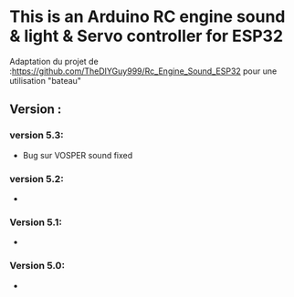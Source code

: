 # This is an Arduino RC engine sound & light & Servo controller for ESP32
Adaptation du projet de :https://github.com/TheDIYGuy999/Rc_Engine_Sound_ESP32
pour une utilisation "bateau" 



## Version :

### version 5.3:
- Bug sur VOSPER sound fixed 
### version 5.2:
- 
### Version 5.1:
- 
### Version 5.0:
- 


